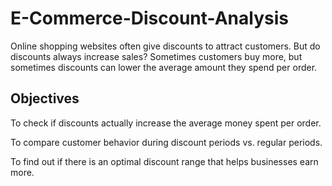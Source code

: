 # E-Commerce-Discount-Analysis

Online shopping websites often give discounts to attract customers. But do discounts always increase sales? Sometimes customers buy more, but sometimes discounts can lower the average amount they spend per order.

## Objectives
To check if discounts actually increase the average money spent per order.

To compare customer behavior during discount periods vs. regular periods.

To find out if there is an optimal discount range that helps businesses earn more.

